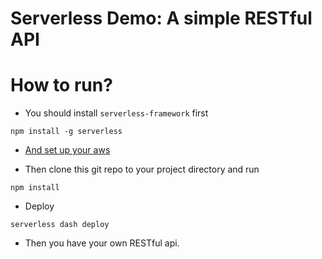 # Serverless Demo: A simple RESTful API 

# How to run?

- You should install `serverless-framework` first

```
npm install -g serverless
```

- [And set up your aws](http://docs.serverless.com/docs/introducing-serverless)

- Then clone this git repo to your project directory and run 

```
npm install
```

- Deploy

```
serverless dash deploy
```

- Then you have your own RESTful api.


